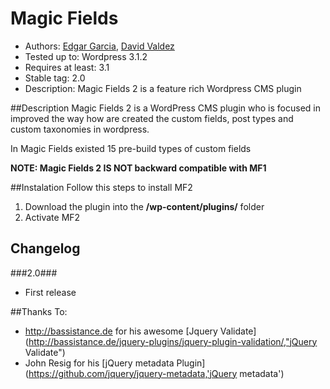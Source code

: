 # Magic Fields

* Authors: [Edgar Garcia](http://hunk.com.mx "Hunk"), [David Valdez](http://gnuget.org "Gnuget")
* Tested up to: Wordpress 3.1.2
* Requires at least: 3.1
* Stable tag: 2.0
* Description: Magic Fields 2 is a feature rich Wordpress CMS plugin

##Description
Magic Fields 2 is a WordPress CMS plugin  who is focused in improved the way how are created the custom fields, post types and custom taxonomies in wordpress.

In Magic Fields existed 15 pre-build types of custom fields

**NOTE: Magic Fields 2 IS NOT backward compatible with MF1**

##Instalation
Follow this steps to install MF2

1. Download the plugin into the **/wp-content/plugins/** folder
2. Activate MF2

## Changelog ##

###2.0###
 * First release  

##Thanks To:
* http://bassistance.de  for his awesome [Jquery Validate](http://bassistance.de/jquery-plugins/jquery-plugin-validation/,"jQuery Validate")
* John Resig  for his [jQuery metadata Plugin](https://github.com/jquery/jquery-metadata,'jQuery metadata')
